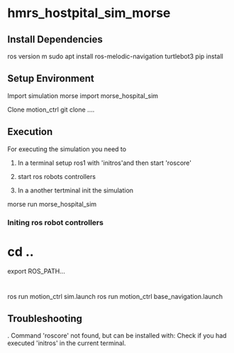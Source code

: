 # hmrs_hostpital_sim_morse

## Install Dependencies
ros version m
sudo apt install ros-melodic-navigation
turtlebot3
pip install 

## Setup Environment
Import simulation 
 morse import morse_hospital_sim

Clone motion_ctrl
git clone ....


## Execution
For executing the simulation you need to 
1. In a terminal setup ros1 with 'initros'and then start 'roscore'

2. start ros robots controllers

3. In a another tertminal init the simulation

  morse run morse_hospital_sim

### Initing ros robot controllers
 # cd .. 
 export ROS_PATH...
 # 
 ros run motion_ctrl sim.launch 
 ros run motion_ctrl base_navigation.launch 


## Troubleshooting
. Command 'roscore' not found, but can be installed with:
  Check if you had executed 'initros' in the current terminal.

